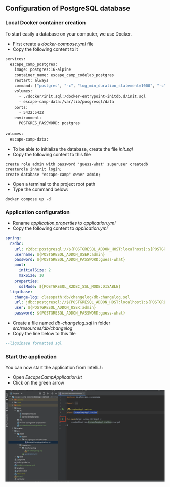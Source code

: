 ## Configuration of PostgreSQL database

### Local Docker container creation
To start easily a database on your computer, we use Docker.
- First create a _docker-compose.yml_ file
- Copy the following content to it
```dockerfile
services:
  escape_camp_postgres:
    image: postgres:16-alpine
    container_name: escape_camp_codelab_postgres
    restart: always
    command: ["postgres", "-c", "log_min_duration_statement=1000", "-c", "log_destination=stderr"]
    volumes:
      - ./docker/init.sql:/docker-entrypoint-initdb.d/init.sql
      - escape-camp-data:/var/lib/posgresql/data
    ports:
      - 5432:5432
    environment:
      POSTGRES_PASSWORD: postgres

volumes:
  escape-camp-data:
```
- To be able to initialize the database, create the file _init.sql_
- Copy the following content to this file
```postgresql
create role admin with password 'guess-what' superuser createdb createrole inherit login;
create database "escape-camp" owner admin;
```
- Open a terminal to the project root path
- Type the command below:
```shell
docker compose up -d
```

### Application configuration
- Rename _application.properties_ to _application.yml_
- Copy the following content to _application.yml_
```yml
spring:
  r2dbc:
    url: r2dbc:postgresql://${POSTGRESQL_ADDON_HOST:localhost}:${POSTGRESQL_ADDON_PORT:5432}/${POSTGRESQL_ADDON_DB:escape-camp}
    username: ${POSTGRESQL_ADDON_USER:admin}
    password: ${POSTGRESQL_ADDON_PASSWORD:guess-what}
    pool:
      initialSize: 2
      maxSize: 10
    properties:
      sslMode: ${POSTGRESQL_R2DBC_SSL_MODE:DISABLE}
  liquibase:
    change-log: classpath:db/changelog/db-changelog.sql
    url: jdbc:postgresql://${POSTGRESQL_ADDON_HOST:localhost}:${POSTGRESQL_ADDON_PORT:5432}/${POSTGRESQL_ADDON_DB:escape-camp}
    user: ${POSTGRESQL_ADDON_USER:admin}
    password: ${POSTGRESQL_ADDON_PASSWORD:guess-what}
```
- Create a file named _db-changelog.sql_ in folder _src/resources/db/changelog_
- Copy the line below to this file
```sql
--liquibase formatted sql
```

### Start the application
You can now start the application from IntelliJ :
- Open _EscapeCampApplication.kt_
- Click on the green arrow

![start-application.png](%232%2Fstart-application.png)
